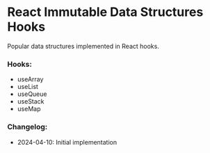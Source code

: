 # React Immutable Data Structures Hooks
Popular data structures implemented in React hooks.

### Hooks:
- useArray
- useList
- useQueue
- useStack
- useMap

### Changelog:
- 2024-04-10: Initial implementation
